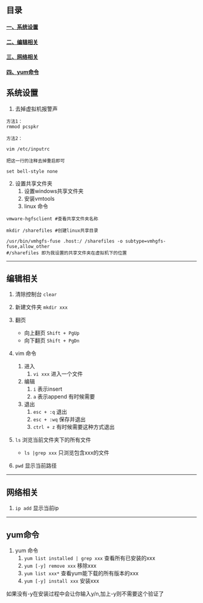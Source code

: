 ## 目录

#### [一、系统设置](#system)
#### [二、编辑相关](#edit)
#### [三、网络相关](#network)
#### [四、yum命令](#yum)


## <a id="system">系统设置</a>

1. 去掉虚拟机报警声
```
方法1：
rmmod pcspkr

方法2：

vim /etc/inputrc 

把这一行的注释去掉重启即可

set bell-style none
```

2. 设置共享文件夹
   1. 设置windows共享文件夹
   2. 安装vmtools
   3. linux 命令

```
vmware-hgfsclient #查看共享文件夹名称

mkdir /sharefiles #创建linux共享目录

/usr/bin/vmhgfs-fuse .host:/ /sharefiles -o subtype=vmhgfs-fuse,allow_other 
#/sharefiles 即为我设置的共享文件夹在虚拟机下的位置
```
---

## <a id="edit">编辑相关</a>

1. 清除控制台 `clear`
2. 新建文件夹 `mkdir xxx`
3. 翻页 
   - 向上翻页 `Shift + PgUp`
   - 向下翻页 `Shift + PgDn`
4. vim 命令
   1. 进入
      1. `vi xxx` 进入一个文件
   2. 编辑
      1. `i` 表示insert
      2. `a` 表示append 有时候需要
   3. 退出
      1. `esc + :q`  退出
      2. `esc + :wq` 保存并退出
      3. `ctrl + z`  有时候需要这种方式退出
5. `ls` 浏览当前文件夹下的所有文件
   - `ls |grep xxx` 只浏览包含xxx的文件

6. `pwd` 显示当前路径


---
## <a id="network">网络相关</a>

1.  `ip add` 显示当前ip

---
## <a id="yum">yum命令</a>

1. yum 命令
   1. `yum list installed | grep xxx` 查看所有已安装的xxx
   2. `yum [-y] remove xxx` 移除xxx
   3. `yum list xxx*` 查看yum能下载的所有版本的xxx
   4. `yum [-y] install xxx` 安装xxx

如果没有-y在安装过程中会让你输入y/n,加上-y则不需要这个验证了















